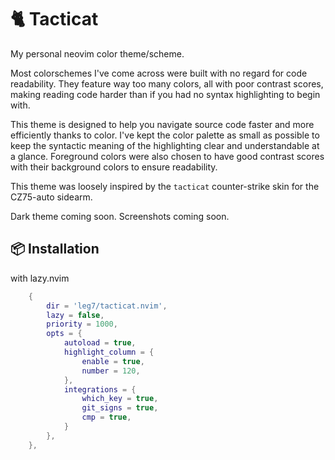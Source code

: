 # 🐈 Tacticat

My personal neovim color theme/scheme.

Most colorschemes I've come across were built with no regard for code
readability. They feature way too many colors, all with poor contrast scores,
making reading code harder than if you had no syntax highlighting to begin
with.

This theme is designed to help you navigate source code faster and more
efficiently thanks to color. I've kept the color palette as small as possible
to keep the syntactic meaning of the highlighting clear and understandable at a
glance.
Foreground colors were also chosen to have good contrast scores with their
background colors to ensure readability.

This theme was loosely inspired by the `tacticat` counter-strike skin for the CZ75-auto sidearm.

Dark theme coming soon.
Screenshots coming soon.

## 📦 Installation

with lazy.nvim

```lua
	{
		dir = 'leg7/tacticat.nvim',
		lazy = false,
		priority = 1000,
		opts = {
			autoload = true,
			highlight_column = {
				enable = true,
				number = 120,
			},
			integrations = {
				which_key = true,
				git_signs = true,
				cmp = true,
			}
		},
	},
```
